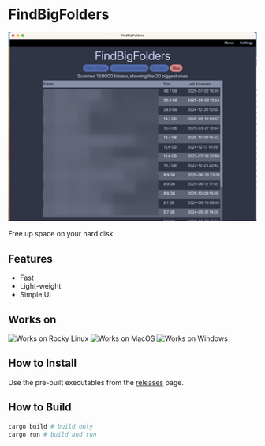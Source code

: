 # FindBigFolders

![image](screenshot-1.png)

Free up space on your hard disk

## Features

* Fast
* Light-weight
* Simple UI

## Works on

![Works on Rocky Linux](https://img.shields.io/badge/rocky_linux-10B981?style=for-the-badge&logo=rockylinux&logoColor=white)
![Works on MacOS](https://img.shields.io/badge/mac_os-silver?style=for-the-badge&logo=apple&logoColor=white)
![Works on Windows](https://img.shields.io/badge/windows-blue?style=for-the-badge&logoColor=white)

## How to Install

Use the pre-built executables from the [releases](https://github.com/debamitro/du-gui-rs/releases) page.

## How to Build

```bash
cargo build # build only
cargo run # build and run
```

